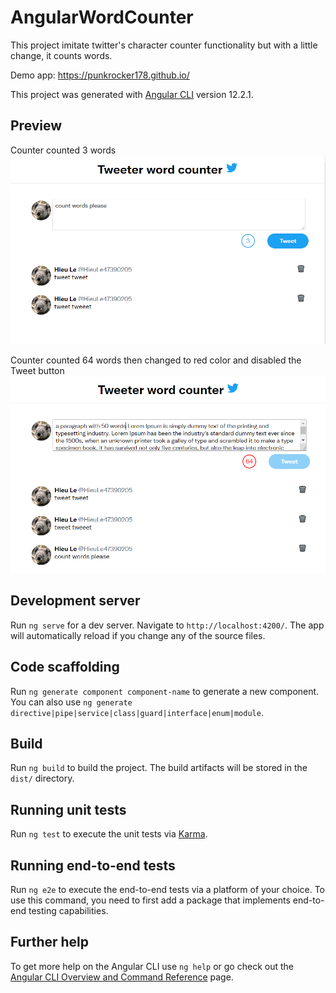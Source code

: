 # AngularWordCounter

This project imitate twitter's character counter functionality but with a little change, it counts words.

Demo app: https://punkrocker178.github.io/  
  
This project was generated with [Angular CLI](https://github.com/angular/angular-cli) version 12.2.1.

## Preview
Counter counted 3 words
![Counter counted 3 words](./src/assets/images/demo-1.png "Counter counted 3 words")
  
Counter counted 64 words then changed to red color and disabled the Tweet button
![Counter counted 3 words](./src/assets/images/demo-2.png "Counter counted 64 words")
## Development server

Run `ng serve` for a dev server. Navigate to `http://localhost:4200/`. The app will automatically reload if you change any of the source files.

## Code scaffolding

Run `ng generate component component-name` to generate a new component. You can also use `ng generate directive|pipe|service|class|guard|interface|enum|module`.

## Build

Run `ng build` to build the project. The build artifacts will be stored in the `dist/` directory.

## Running unit tests

Run `ng test` to execute the unit tests via [Karma](https://karma-runner.github.io).

## Running end-to-end tests

Run `ng e2e` to execute the end-to-end tests via a platform of your choice. To use this command, you need to first add a package that implements end-to-end testing capabilities.

## Further help

To get more help on the Angular CLI use `ng help` or go check out the [Angular CLI Overview and Command Reference](https://angular.io/cli) page.
